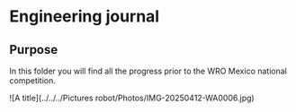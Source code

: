 # Engineering journal

## Purpose

In this folder you will find all the progress prior to the WRO Mexico national competition.

![A title](../../../Pictures robot/Photos/IMG-20250412-WA0006.jpg)

